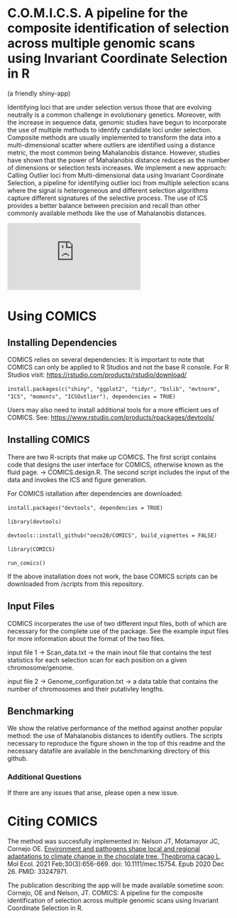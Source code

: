 # C.O.M.I.C.S. A pipeline for the composite identification of selection across multiple genomic scans using Invariant Coordinate Selection in R
(a friendly shiny-app)

Identifying loci that are under selection versus those that are evolving neutrally is a common challenge in evolutionary genetics. Moreover, with the increase in sequence data, genomic studies have begun to incorporate the use of multiple methods to identify candidate loci under selection. Composite methods are usually implemented to transform the data into a multi-dimensional scatter where outliers are identified using a distance metric, the most common being Mahalanobis distance. However, studies have shown that the power of Mahalanobis distance reduces as the number of dimensions or selection tests increases. 
  We implement a new approach: Calling Outlier loci from Multi-dimensional data using Invariant Coordinate Selection, a pipeline for identifying outlier loci from multiple selection scans where the signal is heterogeneous and different selection algorithms capture different signatures of the selective process. The use of ICS provides a better balance between precision and recall than other commonly available methods like the use of Mahalanobis distances.

![Sensitivity_Combined](https://github.com/oeco28/COMICS/blob/main/images/Outlier_detection_Comparison_metrics.pdf)


# Using COMICS
## Installing Dependencies

COMICS relies on several dependencies:
It is important to note that COMICS can only be applied to R Studios and not the base R console. 
For R Studios visit: https://rstudio.com/products/rstudio/download/


`install.packages(c("shiny", "ggplot2", "tidyr", "bslib", "mvtnorm", "ICS", "moments", "ICSOutlier"), dependencies = TRUE)`

Users may also need to install additional tools for a more efficient ues of COMICS. See:  https://www.rstudio.com/products/rpackages/devtools/

## Installing COMICS

There are two R-scripts that make up COMICS. The first script contains code that designs the user interface for COMICS, otherwise known as the fluid page. -> COMICS.design.R. The second script includes the input of the data and invokes the ICS and figure generation.

For COMICS istallation after dependencies are downloaded:

`install.packages("devtools", dependencies = TRUE)`
 
 `library(devtools)`
 
`devtools::install_github("oeco28/COMICS", build_vignettes = FALSE)`
 
 `library(COMICS)`
 
`run_comics()`

If the above installation does not work, the base COMICS scripts can be downloaded from /scripts from this repository.
   
## Input Files

COMICS incorperates the use of two different input files, both of which are necessary for the complete use of the package. See the example input files for more information about the format of the two files.

input file 1 -> Scan_data.txt -> the main inout file that contains the test statistics for each selection scan for each position on a given chromosome/genome.

input file 2 -> Genome_configuration.txt -> a data table that contains the number of chromosomes and their putativley lengths.

## Benchmarking

We show the relative performance of the method against another popular method: the use of Mahalanobis distances to identify outliers. The scripts necessary to reproduce the figure shown in the top of this readme and the necessary datafile are available in the benchmarking directory of this github.


### Additional Questions

If there are any issues that arise, please open a new issue.

# Citing COMICS

The method was succesfully implemented in: Nelson JT, Motamayor JC, Cornejo OE. [Environment and pathogens shape local and regional adaptations to climate change in the chocolate tree, Theobroma cacao L](https://doi.org/10.1111/mec.15754). Mol Ecol. 2021 Feb;30(3):656-669. doi: 10.1111/mec.15754. Epub 2020 Dec 26. PMID: 33247971. 

The publication describing the app will be made available sometime soon: Cornejo, OE and Nelson, JT. COMICS: A pipeline for the composite identification of selection across multiple genomic scans using Invariant Coordinate Selection in R.


